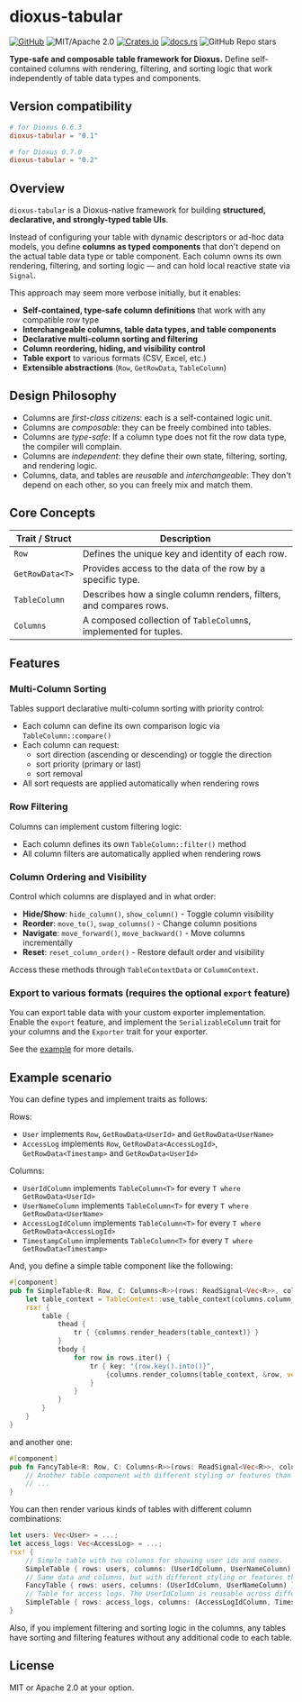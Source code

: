 # dioxus-tabular

[![GitHub](https://img.shields.io/badge/GitHub-ryo33/dioxus--tabular-222222)](https://github.com/ryo33/dioxus-tabular)
![MIT/Apache 2.0](https://img.shields.io/badge/license-MIT%2FApache--2.0-blue.svg)
[![Crates.io](https://img.shields.io/crates/v/dioxus-tabular)](https://crates.io/crates/dioxus-tabular)
[![docs.rs](https://img.shields.io/docsrs/dioxus-tabular)](https://docs.rs/dioxus-tabular)
![GitHub Repo stars](https://img.shields.io/github/stars/ryo33/dioxus-tabular?style=social)

**Type-safe and composable table framework for Dioxus.**
Define self-contained columns with rendering, filtering, and sorting logic that work independently of table data types and components.

## Version compatibility

```toml
# for Dioxus 0.6.3
dioxus-tabular = "0.1"

# for Dioxus 0.7.0
dioxus-tabular = "0.2"
```

## Overview

`dioxus-tabular` is a Dioxus-native framework for building **structured, declarative, and strongly-typed table UIs**.

Instead of configuring your table with dynamic descriptors or ad-hoc data models, you define **columns as typed components** that don't depend on the actual table data type or table component.
Each column owns its own rendering, filtering, and sorting logic — and can hold local reactive state via `Signal`.

This approach may seem more verbose initially, but it enables:

- **Self-contained, type-safe column definitions** that work with any compatible row type
- **Interchangeable columns, table data types, and table components**
- **Declarative multi-column sorting and filtering**
- **Column reordering, hiding, and visibility control**
- **Table export** to various formats (CSV, Excel, etc.)
- **Extensible abstractions** (`Row`, `GetRowData`, `TableColumn`)

## Design Philosophy

- Columns are *first-class citizens*: each is a self-contained logic unit.
- Columns are *composable*: they can be freely combined into tables.
- Columns are *type-safe*: If a column type does not fit the row data type, the compiler will complain.
- Columns are *independent*: they define their own state, filtering, sorting, and rendering logic.
- Columns, data, and tables are *reusable* and *interchangeable*: They don't depend on each other, so you can freely mix and match them.

## Core Concepts

| Trait / Struct  | Description                                                        |
| --------------- | ------------------------------------------------------------------ |
| `Row`           | Defines the unique key and identity of each row.                   |
| `GetRowData<T>` | Provides access to the data of the row by a specific type.         |
| `TableColumn`   | Describes how a single column renders, filters, and compares rows. |
| `Columns`       | A composed collection of `TableColumn`s, implemented for tuples.   |

## Features

### Multi-Column Sorting

Tables support declarative multi-column sorting with priority control:

- Each column can define its own comparison logic via `TableColumn::compare()`
- Each column can request:
  - sort direction (ascending or descending) or toggle the direction
  - sort priority (primary or last)
  - sort removal
- All sort requests are applied automatically when rendering rows

### Row Filtering

Columns can implement custom filtering logic:

- Each column defines its own `TableColumn::filter()` method
- All column filters are automatically applied when rendering rows

### Column Ordering and Visibility

Control which columns are displayed and in what order:

- **Hide/Show**: `hide_column()`, `show_column()` - Toggle column visibility
- **Reorder**: `move_to()`, `swap_columns()` - Change column positions
- **Navigate**: `move_forward()`, `move_backward()` - Move columns incrementally
- **Reset**: `reset_column_order()` - Restore default order and visibility

Access these methods through `TableContextData` or `ColumnContext`.

### Export to various formats (requires the optional `export` feature)

You can export table data with your custom exporter implementation. Enable the `export` feature, and implement the `SerializableColumn` trait for your columns and the `Exporter` trait for your exporter.

See the [example](examples/export.rs) for more details.

## Example scenario

You can define types and implement traits as follows:

Rows:

- `User` implements `Row`, `GetRowData<UserId>` and `GetRowData<UserName>`
- `AccessLog` implements `Row`, `GetRowData<AccessLogId>`, `GetRowData<Timestamp>` and `GetRowData<UserId>`

Columns:

- `UserIdColumn` implements `TableColumn<T>` for every `T where GetRowData<UserId>`
- `UserNameColumn` implements `TableColumn<T>` for every `T where GetRowData<UserName>`
- `AccessLogIdColumn` implements `TableColumn<T>` for every `T where GetRowData<AccessLogId>`
- `TimestampColumn` implements `TableColumn<T>` for every `T where GetRowData<Timestamp>`

And, you define a simple table component like the following:

```rust
#[component]
pub fn SimpleTable<R: Row, C: Columns<R>>(rows: ReadSignal<Vec<R>>, columns: C) -> Element {
    let table_context = TableContext::use_table_context(columns.column_names());
    rsx! {
        table {
            thead {
                tr { {columns.render_headers(table_context)} }
            }
            tbody {
                for row in rows.iter() {
                    tr { key: "{row.key().into()}",
                        {columns.render_columns(table_context, &row, vec![])}
                    }
                }
            }
        }
    }
}
```

and another one:

```rust
#[component]
pub fn FancyTable<R: Row, C: Columns<R>>(rows: ReadSignal<Vec<R>>, columns: C) -> Element {
    // Another table component with different styling or features than the above one.
    // ...
}
```

You can then render various kinds of tables with different column combinations:

```rust
let users: Vec<User> = ...;
let access_logs: Vec<AccessLog> = ...;
rsx! {
    // Simple table with two columns for showing user ids and names.
    SimpleTable { rows: users, columns: (UserIdColumn, UserNameColumn) }
    // Same data and columns, but with different styling or features than the above one.
    FancyTable { rows: users, columns: (UserIdColumn, UserNameColumn) }
    // Table for access logs. The UserIdColumn is reusable across different table types.
    SimpleTable { rows: access_logs, columns: (AccessLogIdColumn, TimestampColumn, UserIdColumn) }
}
```

Also, if you implement filtering and sorting logic in the columns, any tables have sorting and filtering features without any additional code to each table.

## License

MIT or Apache 2.0 at your option.
